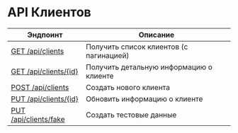# API Клиентов

| Эндпоинт                           | Описание                                |
| ---------------------------------- | --------------------------------------- |
| [GET /api/clients](list.md)        | Получить список клиентов (с пагинацией) |
| [GET /api/clients/{id}](get.md)    | Получить детальную информацию о клиенте |
| [POST /api/clients](create.md)     | Создать нового клиента                  |
| [PUT /api/clients/{id}](update.md) | Обновить информацию о клиенте           |
| [PUT /api/clients/fake](fake.md)   | Создать тестовые данные                 |
